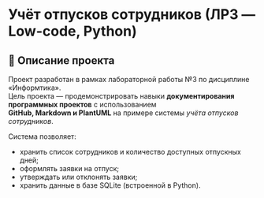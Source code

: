 # Учёт отпусков сотрудников (ЛР3 — Low-code, Python)

## 📘 Описание проекта
Проект разработан в рамках лабораторной работы №3 по дисциплине «Информтика».  
Цель проекта — продемонстрировать навыки **документирования программных проектов** с использованием  
**GitHub, Markdown и PlantUML** на примере системы *учёта отпусков сотрудников*.

Система позволяет:
- хранить список сотрудников и количество доступных отпускных дней;
- оформлять заявки на отпуск;
- утверждать или отклонять заявки;
- хранить данные в базе SQLite (встроенной в Python).
